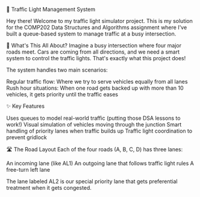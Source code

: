 🚦 Traffic Light Management System


Hey there! Welcome to my traffic light simulator project. This is my solution for the COMP202 Data Structures and Algorithms assignment where I've built a queue-based system to manage traffic at a busy intersection.

🚗 What's This All About?
Imagine a busy intersection where four major roads meet. Cars are coming from all directions, and we need a smart system to control the traffic lights. That's exactly what this project does!

The system handles two main scenarios:

Regular traffic flow: Where we try to serve vehicles equally from all lanes
Rush hour situations: When one road gets backed up with more than 10 vehicles, it gets priority until the traffic eases

✨ Key Features

Uses queues to model real-world traffic (putting those DSA lessons to work!)
Visual simulation of vehicles moving through the junction
Smart handling of priority lanes when traffic builds up
Traffic light coordination to prevent gridlock

🛣️ The Road Layout
Each of the four roads (A, B, C, D) has three lanes:

An incoming lane (like AL1)
An outgoing lane that follows traffic light rules
A free-turn left lane

The lane labeled AL2 is our special priority lane that gets preferential treatment when it gets congested.